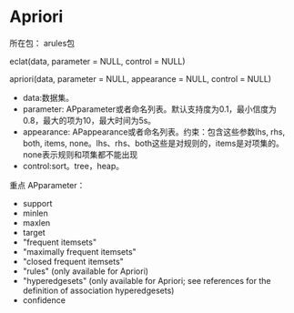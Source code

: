 # Apriori

所在包：
arules包


eclat(data, parameter = NULL, control = NULL)

apriori(data, parameter = NULL, appearance = NULL, control = NULL)

- data:数据集。
- parameter: APparameter或者命名列表。默认支持度为0.1，最小信度为0.8，最大的项为10，最大时间为5s。
- appearance: APappearance或者命名列表。约束：包含这些参数lhs, rhs, both, items, none。lhs、rhs、both这些是对规则的，items是对项集的。none表示规则和项集都不能出现
- control:sort。tree，heap。

重点
APparameter：
- support
- minlen
- maxlen
- target
 - "frequent itemsets"
 - "maximally frequent itemsets"
 - "closed frequent itemsets"
 - "rules" (only available for Apriori)
 - "hyperedgesets" (only available for Apriori; see references for the definition of association hyperedgesets)
- confidence
